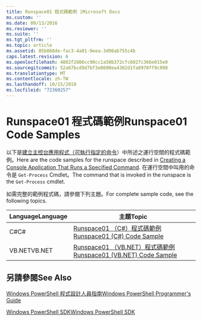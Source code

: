 ```yaml
---
title: Runspace01 程式碼範例 |Microsoft Docs
ms.custom: ''
ms.date: 09/13/2016
ms.reviewer: ''
ms.suite: ''
ms.tgt_pltfrm: ''
ms.topic: article
ms.assetid: 05b088de-fac3-4a01-9eea-3d96ab755c4b
caps.latest.revision: 6
ms.openlocfilehash: 4802f2806cc90cc1a50b372cfc6027c366e015e0
ms.sourcegitcommit: 52a67bcd9d7bf3e8600ea4302d1fa8970ff9c998
ms.translationtype: MT
ms.contentlocale: zh-TW
ms.lasthandoff: 10/15/2019
ms.locfileid: "72360257"
---
```

# <a name="runspace01-code-samples"></a><span data-ttu-id="39cb3-102">Runspace01 程式碼範例</span><span class="sxs-lookup"><span data-stu-id="39cb3-102">Runspace01 Code Samples</span></span>

<span data-ttu-id="39cb3-103">以下是[建立主控台應用程式（可執行指定的命令](/dotnet/csharp/programming-guide/inside-a-program/hello-world-your-first-program)）中所述之運行空間的程式碼範例。</span><span class="sxs-lookup"><span data-stu-id="39cb3-103">Here are the code samples for the runspace described in [Creating a Console Application That Runs a Specified Command](/dotnet/csharp/programming-guide/inside-a-program/hello-world-your-first-program).</span></span> <span data-ttu-id="39cb3-104">在運行空間中叫用的命令是 `Get-Process` Cmdlet。</span><span class="sxs-lookup"><span data-stu-id="39cb3-104">The command that is invoked in the runspace is the `Get-Process` cmdlet.</span></span>

<span data-ttu-id="39cb3-105">如需完整的範例程式碼，請參閱下列主題。</span><span class="sxs-lookup"><span data-stu-id="39cb3-105">For complete sample code, see the following topics.</span></span>

|<span data-ttu-id="39cb3-106">Language</span><span class="sxs-lookup"><span data-stu-id="39cb3-106">Language</span></span>|<span data-ttu-id="39cb3-107">主題</span><span class="sxs-lookup"><span data-stu-id="39cb3-107">Topic</span></span>|
|--------------|-----------|
|<span data-ttu-id="39cb3-108">C#</span><span class="sxs-lookup"><span data-stu-id="39cb3-108">C#</span></span>|[<span data-ttu-id="39cb3-109">Runspace01 （C#）程式碼範例</span><span class="sxs-lookup"><span data-stu-id="39cb3-109">Runspace01 (C#) Code Sample</span></span>](./runspace01-csharp-code-sample.md)|
|<span data-ttu-id="39cb3-110">VB.NET</span><span class="sxs-lookup"><span data-stu-id="39cb3-110">VB.NET</span></span>|[<span data-ttu-id="39cb3-111">Runspace01 （VB.NET）程式碼範例</span><span class="sxs-lookup"><span data-stu-id="39cb3-111">Runspace01 (VB.NET) Code Sample</span></span>](./runspace01-vb-net-code-sample.md)|

## <a name="see-also"></a><span data-ttu-id="39cb3-112">另請參閱</span><span class="sxs-lookup"><span data-stu-id="39cb3-112">See Also</span></span>

[<span data-ttu-id="39cb3-113">Windows PowerShell 程式設計人員指南</span><span class="sxs-lookup"><span data-stu-id="39cb3-113">Windows PowerShell Programmer's Guide</span></span>](./windows-powershell-programmer-s-guide.md)

[<span data-ttu-id="39cb3-114">Windows PowerShell SDK</span><span class="sxs-lookup"><span data-stu-id="39cb3-114">Windows PowerShell SDK</span></span>](../windows-powershell-reference.md)